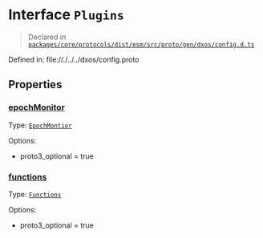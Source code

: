 # Interface `Plugins`
> Declared in [`packages/core/protocols/dist/esm/src/proto/gen/dxos/config.d.ts`]()

Defined in:
   file://./../../dxos/config.proto
## Properties
### [epochMonitor]()
Type: <code>[EpochMontior](/api/@dxos/config/interfaces/EpochMontior)</code>

Options:
  - proto3_optional = true

### [functions]()
Type: <code>[Functions](/api/@dxos/config/interfaces/Functions)</code>

Options:
  - proto3_optional = true

    